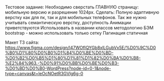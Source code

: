 Тестовое задание:
Необходимо сверстать ГЛАВНУЮ страницу: мобильную версию и разрешение 1024px.
Сделать:
Полную адаптивную верстку как для пк, так и для мобильных телефонов.
Так же нужно учитывать семантическую верстку, доступность
Анимации приветствуются
Использовать в названии классов методологию БЭМ
bootstrap - можно использовать только сетку
Пагинация статичная

Макет ТЗ сайта:
https://www.figma.com/design/l47WOfIQYGb8xlLGubVx5E/%D0%9C%D0%B0%D1%80%D0%B0%D1%84%D0%BE%D0%BD-%D0%B2%D0%B5%D1%80%D1%81%D1%82%D0%BA%D0%B8-%E2%84%963.-%D0%91%D0%BB%D0%BE%D0%B3-%D0%BD%D0%B0-WordPress?node-id=0-1&node-type=canvas&t=leOcNOetR3GVlg6g-0
